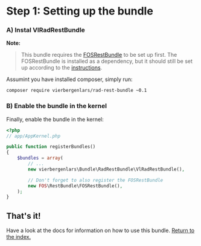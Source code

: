 Step 1: Setting up the bundle
=============================

### A) Instal VlRadRestBundle

**Note:**

> This bundle requires the [FOSRestBundle](https://github.com/FriendsOfSymfony/FOSRestBundle) to be set up first.
> The FOSRestBundle is installed as a dependency, but it should still be set up according to the [instructions](https://github.com/FriendsOfSymfony/FOSRestBundle/blob/master/Resources/doc/index.md).

Assumint you have installed composer, simply run:

```bash
composer require vierbergenlars/rad-rest-bundle ~0.1
```

### B) Enable the bundle in the kernel

Finally, enable the bundle in the kernel:

```php
<?php
// app/AppKernel.php

public function registerBundles()
{
    $bundles = array(
        // ...
        new vierbergenlars\Bundle\RadRestBundle\VlRadRestBundle(),

        // Don't forget to also register the FOSRestBundle
        new FOS\RestBundle\FOSRestBundle(),
    );
}
```

## That's it!

Have a look at the docs for information on how to use this bundle. [Return to the index.](index.md)
